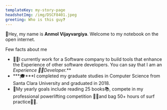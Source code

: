 ```yaml
---
templateKey: my-story-page
headshotImg: /img/DSCF8401.jpeg
greeting: Who is this guy❓
---
```

👋Hey, my name is **Anmol Vijayvargiya**. Welcome to my notebook on the open internet.

Few facts about me

* 👨‍💻I currently work for a Software company to build tools that enhance the Experience of other software developers. You can say that I am an ***Experience* 🧙‍♂️*Developer.***
* ***🎓***I completed my graduate studies in Computer Science from Santa Clara University and graduated  in 2018. 
* 💪My yearly goals include reading 25 books📚, compete in my  professional powerlifting competition 🏋️‍♂️and bag 50+ hours of surf practice🏄‍♂️.